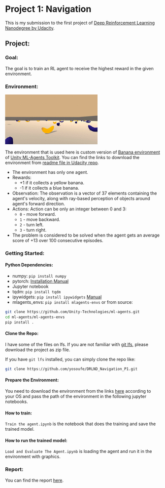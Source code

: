 # Project 1: Navigation

This is my submission to the first project of [Deep Reinforcement Learning 
Nanodegree by Udacity](https://www.udacity.com/course/deep-reinforcement-learning-nanodegree--nd893).

## Project:
### Goal: 
The goal is to train an RL agent to receive the highest reward in the given environment.

### Environment:

![Banana Environment](images_videos/environment.gif "Banana Environment")

The environment that is used here is custom version of 
[Banana environment](https://github.com/Unity-Technologies/ml-agents/blob/master/docs/Learning-Environment-Examples.md#banana-collector) of 
[Unity ML-Agents Toolkit](https://unity3d.com/machine-learning). You can 
find the links to download the environment from 
[readme file in Udacity repo](https://github.com/udacity/deep-reinforcement-learning/tree/master/p1_navigation#getting-started).

* The environment has only one agent.
* Rewards:
    * +1 if it collects a yellow banana.
    * -1 if it collects a blue banana.
* Observation: The observation is a vector of 37 elements containing 
the agent's velocity, along with ray-based perception of objects around 
agent's forward direction.
* Actions: Action can be only an integer between 0 and 3:
    * `0` - move forward.
    * `1` - move backward.
    * `2` - turn left.
    * `3` - turn right.
* The problem is considered to be solved when the agent gets 
an average score of +13 over 100 consecutive episodes.

### Getting Started:

#### Python Dependencies:
* numpy: `pip install numpy`
* pytorch: [Installation Manual](https://pytorch.org/get-started/locally/)
* Jupyter notebook
* tqdm: `pip install tqdm`
* ipywidgets: `pip install ipywidgets` [Manual](https://ipywidgets.readthedocs.io/en/latest/user_install.html)
* mlagents_envs: `pip install mlagents-envs` or from source:
```bash
git clone https://github.com/Unity-Technologies/ml-agents.git
cd ml-agents/ml-agents-envs
pip install .
```

#### Clone the Repo:
I have some of the files on lfs. If you are not familiar with 
[git lfs](https://git-lfs.github.com/), please download the project
as zip file.

If you have `git lfs` installed, you can simply clone the repo like:
```bash
git clone https://github.com/yosoufe/DRLND_Navigation_P1.git
```

#### Prepare the Environment:
You need to download the environment from the links
[here](https://github.com/udacity/deep-reinforcement-learning/tree/master/p1_navigation#getting-started)
according to your OS and pass the path of the environment in the following jupyter notebooks.

#### How to train:
`Train the agent.ipynb` is the notebook that does the training and save the trained model.

#### How to run the trained model:
`Load and Evaluate The Agent.ipynb` is loading the agent and run it in the environment with graphics.

### Report:
You can find the report [here](report.md).